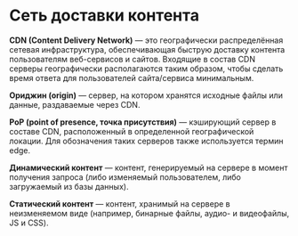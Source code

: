# Сеть доставки контента

**CDN (Content Delivery Network)** — это географически распределённая сетевая инфраструктура, обеспечивающая быструю доставку контента пользователям веб-сервисов и сайтов. Входящие в состав CDN cерверы географически располагаются таким образом, чтобы сделать время ответа для пользователей сайта/сервиса минимальным.

**Ориджин (origin)** — сервер, на котором хранятся исходные файлы или данные, раздаваемые через CDN.

**PoP (point of presence, точка присутствия)** — кэширующий сервер в составе CDN, расположенный в определенной географической локации. Для обозначения таких серверов также используется термин edge.

**Динамический контент** ― контент, генерируемый на сервере в момент получения запроса (либо изменяемый пользователем, либо загружаемый из базы данных).

**Статический контент** ― контент, хранимый на сервере в неизменяемом виде (например, бинарные файлы, аудио- и видеофайлы, JS и CSS).
